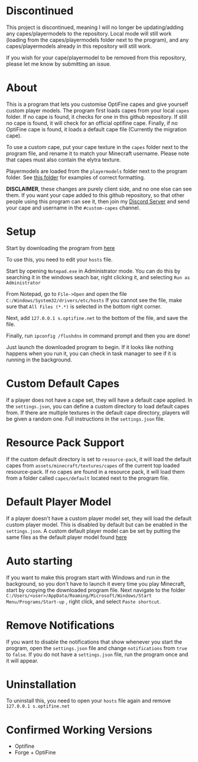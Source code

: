 # Discontinued

This project is discontinued, meaning I will no longer be updating/adding any capes/playermodels to the repository. Local mode will still work (loading from the capes/playermodels folder next to the program), and any capes/playermodels already in this repository will still work.

If you wish for your cape/playermodel to be removed from this repository, please let me know by submitting an issue.

# About

This is a program that lets you customise OptiFine capes and give yourself custom player models. 
The program first loads capes from your local `capes` folder. If no cape is found, it checks for one in this github repository. If still no cape is found, it will check for an official optifine cape. Finally, if no OptiFine cape is found, it loads a default cape file (Currently the migration cape). 

To use a custom cape, put your cape texture in the `capes` folder next to the program file, and rename it to match your Minecraft username. Please note that capes must also contain the elytra texture.

Playermodels are loaded from the `playermodels` folder next to the program folder. See [this folder](https://github.com/ewanhowell5195/customOptiFineCapeServer/tree/main/playermodels) for examples of correct formatting.

**DISCLAIMER**, these changes are purely client side, and no one else can see them.
If you want your cape added to this github repository, so that other people using this program can see it, then join my [Discord Server](https://discord.com/invite/pkRxtGw) and send your cape and username in the `#custom-capes` channel.

# Setup

Start by downloading the program from [here](https://github.com/ewanhowell5195/customOptiFineCapeServer/releases)

To use this, you need to edit your `hosts` file. 

Start by opening `Notepad.exe` in Administrator mode. You can do this by searching it in the windows seach bar, right clicking it, and selecting `Run as Administrator`

From Notepad, go to `File->Open` and open the file `C:/Windows/System32/drivers/etc/hosts`
If you cannot see the file, make sure that `All Files (*.*)` is selected in the bottom right corner.

Next, add `127.0.0.1 s.optifine.net` to the bottom of the file, and save the file.

Finally, run `ipconfig /flushdns` in command prompt and then you are done!

Just launch the downloaded program to begin. If it looks like nothing happens when you run it, you can check in task manager to see if it is running in the background.

# Custom Default Capes

If a player does not have a cape set, they will have a default cape applied.
In the `settings.json`, you can define a custom directory to load default capes from.
If there are multiple textures in the default cape directory, players will be given a random one.
Full instructions in the `settings.json` file.

# Resource Pack Support

If the custom default directory is set to `resource-pack`, it will load the default capes from `assets/minecraft/textures/capes` of the current top loaded resource-pack.
If no capes are found in a resource pack, it will load them from a folder called `capes/default` located next to the program file.

# Default Player Model

If a player doesn't have a custom player model set, they will load the default custom player model. This is disabled by default but can be enabled in the `settings.json`. A custom default player model can be set by putting the same files as the default player model found [here](https://github.com/ewanhowell5195/customOptiFineCapeServer/tree/main/playermodels)

# Auto starting

If you want to make this program start with Windows and run in the background, so you don't have to launch it every time you play Minecraft, start by copying the downloaded program file.
Next navigate to the folder `C:/Users/<user>/AppData/Roaming/Microsoft/Windows/Start Menu/Programs/Start-up` , right click, and select `Paste shortcut`.

# Remove Notifications

If you want to disable the notifications that show whenever you start the program, open the `settings.json` file and change `notifications` from `true` to `false`.
If you do not have a `settings.json` file, run the program once and it will appear.

# Uninstallation

To uninstall this, you need to open your `hosts` file again and remove `127.0.0.1 s.optifine.net`

# Confirmed Working Versions

- Optifine
- Forge + OptiFine